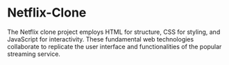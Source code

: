 # Netflix-Clone
The Netflix clone project employs HTML for structure, CSS for styling, and JavaScript for interactivity. These fundamental web technologies collaborate to replicate the user interface and functionalities of the popular streaming service.
